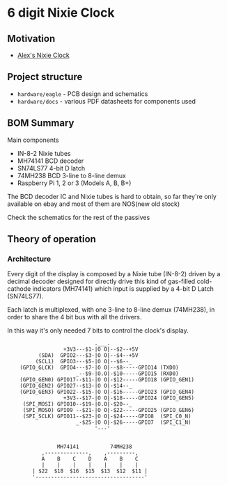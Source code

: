 6 digit Nixie Clock
===================

## Motivation

* [Alex's Nixie Clock](https://www.raspberrypi.org/blog/alexs-nixie-clock/)


## Project structure

 * `hardware/eagle` - PCB design and schematics
 * `hardware/docs`  - various PDF datasheets for components used

## BOM Summary
Main components

 * IN-8-2 Nixie tubes
 * MH74141 BCD decoder
 * SN74LS77 4-bit D latch
 * 74MH238 BCD 3-line to 8-line demux
 * Raspberry Pi 1, 2 or 3 (Models A, B, B+)

The BCD decoder IC and Nixie tubes is hard to obtain, so far they're only
available on ebay and most of them are NOS(new old stock)

Check the schematics for the rest of the passives

## Theory of operation


### Architecture
Every digit of the display is composed by a Nixie tube (IN-8-2) driven by a decimal decoder designed for directly drive this kind of gas-filled cold-cathode indicators (MH74141) which input is supplied by a 4-bit D Latch (SN74LS77).

Each latch is multiplexed, with one 3-line to 8-line demux (74MH238), in order to share the 4 bit bus with all the drivers.

In this way it's only needed 7 bits to control the clock's display.

```
                            .___.
                  +3V3---$1-|O O|--$2--+5V
          (SDA)  GPIO2---$3-|O O|--$4--+5V
         (SCL1)  GPIO3---$5-|O O|--$6--_
    (GPIO_GLCK)  GPIO4---$7-|O O|--$8-----GPIO14 (TXD0)
                      _--$9-|O.O|-$10-----GPIO15 (RXD0)
    (GPIO_GEN0) GPIO17--$11-|O O|-$12-----GPIO18 (GPIO_GEN1)
    (GPIO_GEN2) GPIO27--$13-|O O|-$14--_
    (GPIO_GEN3) GPIO22--$15-|O O|-$16-----GPIO23 (GPIO_GEN4)
                  +3V3--$17-|O O|-$18-----GPIO24 (GPIO_GEN5)
     (SPI_MOSI) GPIO10--$19-|O.O|-$20--_
     (SPI_MOSO) GPIO9 --$21-|O O|-$22-----GPIO25 (GPIO_GEN6)
     (SPI_SCLK) GPIO11--$23-|O O|-$24-----GPIO8  (SPI_C0_N)
                      _-$25-|O O|-$26-----GPIO7  (SPI_C1_N)
                            '---'


                MH74141          74MH238
           ,--------------,    ,---------,
           A    B    C    D    A    B    C
           |    |    |    |    |    |    |
        | $22  $18  $16  $15  $13  $12  $11 |
        '-----------------------------------'

```
